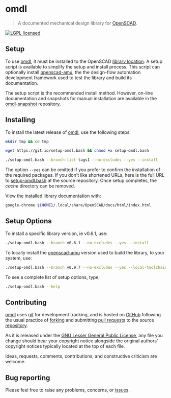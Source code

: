 omdl
====

> A documented mechanical design library for [OpenSCAD].

[![LGPL licensed](https://img.shields.io/badge/license-LGPL-blue.svg?style=flat)](https://raw.githubusercontent.com/royasutton/omdl/master/gnu-lgpl-v2.1.txt)


Setup
-----

To use [omdl], it must be installed to the OpenSCAD [library location].
A setup script is available to simplify the setup and install process.
This script can optionally install [openscad-amu], the the design-flow
automation development framework used to test the library and build its
documentation.

The setup script is the recommended install method. However, on-line
documentation and snapshots for manual installation are available in
the [omdl-snapshot] repository.


Installing
----------

To install the latest release of [omdl], use the following steps:

```bash
mkdir tmp && cd tmp
```

```bash
wget https://git.io/setup-omdl.bash && chmod +x setup-omdl.bash
```

```bash
./setup-omdl.bash --branch-list tags1 --no-excludes --yes --install
```

The option `--yes` can be omitted if you prefer to confirm the
installation of the required packages. If you don't like shortened
URLs, here is the full URL to [setup-omdl.bash] at the source
repository. Once setup completes, the *cache* directory can be removed.

View the installed library documentation with:

```bash
google-chrome ${HOME}/.local/share/OpenSCAD/docs/html/index.html
```


Setup Options
-------------

To install a specific library version, ie v0.6.1, use:

```bash
./setup-omdl.bash --branch v0.6.1 --no-excludes --yes --install
```

To locally install the [openscad-amu] version used to build the
library, to your system, use:

```bash
./setup-omdl.bash --branch v0.9.7 --no-excludes --yes --local-toolchain --install
```

To see a complete list of setup options, type;

```bash
./setup-omdl.bash --help
```


Contributing
------------

[omdl] uses [git] for development tracking, and is hosted on [GitHub]
following the usual practice of [forking] and submitting [pull requests]
to the source [repository].

As it is released under the [GNU Lesser General Public License], any
file you change should bear your copyright notice alongside the
original authors' copyright notices typically located at the top of
each file.

Ideas, requests, comments, contributions, and constructive criticism
are welcome.


Bug reporting
-------------

Please feel free to raise any problems, concerns, or [issues].


[GNU Lesser General Public License]: https://www.gnu.org/licenses/lgpl.html

[setup-omdl.bash]: https://raw.githubusercontent.com/royasutton/omdl/master/share/scripts/setup-omdl.bash

[omdl]: https://royasutton.github.io/omdl
[repository]: https://github.com/royasutton/omdl
[issues]: https://github.com/royasutton/omdl/issues

[omdl-snapshot]: https://github.com/royasutton/omdl-snapshot

[openscad-amu]: https://royasutton.github.io/openscad-amu
[installing openscad-amu]: https://github.com/royasutton/openscad-amu#installing

[Doxygen]: http://www.stack.nl/~dimitri/doxygen/index.html

[OpenSCAD]: http://www.openscad.org
[library location]: https://en.wikibooks.org/wiki/OpenSCAD_User_Manual/Libraries

[git]: http://git-scm.com
[GitHub]: http://github.com
[forking]: http://help.github.com/forking
[pull requests]: https://help.github.com/articles/about-pull-requests
